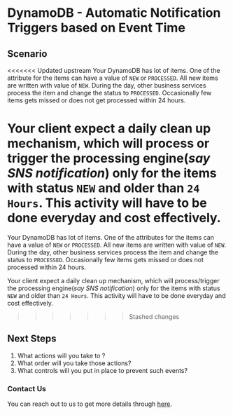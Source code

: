 # DynamoDB - Automatic Notification Triggers based on Event Time

## Scenario

<<<<<<< Updated upstream
Your DynamoDB has lot of items. One of the attribute for the items can have a value of `NEW` or `PROCESSED`. All new items are written with value of `NEW`. During the day, other business services process the item and change the status to `PROCESSED`. Occasionally few items gets missed or does not get processed within 24 hours.

Your client expect a daily clean up mechanism, which will process or trigger the processing engine(_say SNS notification_) only for the items with status `NEW` and older than `24 Hours`. This activity will have to be done everyday and cost effectively.
=======
Your DynamoDB has lot of items. One of the attributes for the items can have a value of `NEW` or `PROCESSED`. All new items are written with value of `NEW`. During the day, other business services process the item and change the status to `PROCESSED`. Occasionally few items gets missed or does not processed within 24 hours.

Your client expect a daily clean up mechanism, which will process/trigger the processing engine(_say SNS notification_) only for the items with status `NEW` and older than `24 Hours`. This activity will have to be done everyday and cost effectively.
>>>>>>> Stashed changes

## Next Steps

1. What actions will you take to ?
1. What order will you take those actions?
1. What controls will you put in place to prevent such events?

### Contact Us

You can reach out to us to get more details through [here](https://youtube.com/c/valaxytechnologies/about).
